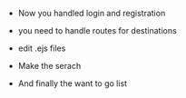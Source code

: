 - Now you handled login and registration

- you need to handle routes for destinations

- edit .ejs files 

- Make the serach

- And finally the want to go list

